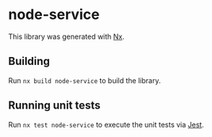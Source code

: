 # node-service

This library was generated with [Nx](https://nx.dev).

## Building

Run `nx build node-service` to build the library.

## Running unit tests

Run `nx test node-service` to execute the unit tests via [Jest](https://jestjs.io).
